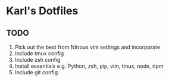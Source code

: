 # Karl's Dotfiles

## TODO
1. Pick out the best from Nitrous vim settings and incorporate
2. Include tmux config
3. Include zsh config
4. Install essentials e.g. Python, zsh, pip, vim, tmux, node, npm
5. Include git config

